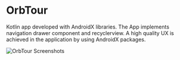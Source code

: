 # OrbTour
Kotlin app developed with AndroidX libraries. The App implements navigation drawer component and recyclerview. A high quality UX is achieved in the application by using AndroidX packages.


![OrbTour Screenshots](https://user-images.githubusercontent.com/28142244/134568289-37611d3f-e102-4831-bfd7-82dee8aa6cfa.jpg)
